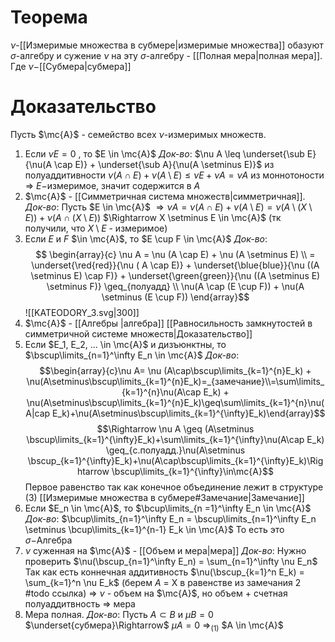 # Теорема
$\nu$-[[Измеримые множества в субмере|измеримые множества]] обазуют $\sigma$-алгебру и сужение $\nu$ на эту $\sigma$-алгебру - [[Полная мера|полная мера]]. Где $\nu-$[[Субмера|субмера]]
# Доказательство
Пусть $\mc{A}$ - семейство всех $\nu$-измеримых множеств.
1. Если $\nu E = 0$ , то $E \in \mc{A}$
   *Док-во*: $\nu A \leq \underset{\sub E}{\nu(A \cap E)} + \underset{\sub A}{\nu(A \setminus E)}$ из полуаддитивности 
   $\nu(A \cap E) + \nu(A \setminus E) \leq \nu E  + \nu A = \nu A$ из моннотоности $\Rightarrow$ $E-$измеримое, значит содержится в $A$
2. $\mc{A}$ - [[Симметричная система множеств|симметричная]].   
   *Док-во*: Пусть $E \in \mc{A}$ $\Rightarrow \nu A = \nu (A \cap E) + \nu (A \setminus E) =  \nu(A \setminus (X \setminus E)) + \nu(A \cap (X \setminus E))$ $\Rightarrow X \setminus E \in \mc{A}$ (тк получили, что $X\setminus E$ - измеримое)
3. Если $E$ и $F$ $\in \mc{A}$, то $E \cup F \in \mc{A}$
   *Док-во*: $$ \begin{array}{c} 
   \nu A = \nu (A \cap E) + \nu (A \setminus E) \\ = \underset{\red{red}}{\nu ( A \cap E)} + \underset{\blue{blue}}{\nu ((A \setminus E) \cap F)} + \underset{\green{green}}{\nu ((A \setminus E) \setminus F)} \geq_{полуадд} \\
   \nu(A \cap (E \cup F)) + \nu(A \setminus (E \cup F)) \end{array}$$
	 ![[KATEODORY_3.svg|300]]
4. $\mc{A}$ - [[Алгебры |алгебра]] [[Равносильность замкнутостей в симметричной системе множеств|Доказательство]] 
5. Если $E_1, E_2, ... \in \mc{A}$ и дизъюнктны, то $\bscup\limits_{n=1}^\infty E_n \in \mc{A}$
   *Док-во*: 
   $$\begin{array}{c}\nu A=  \nu (A\cap\bscup\limits_{k=1}^{n}E_k) + \nu(A\setminus\bscup\limits_{k=1}^{n}E_k)=_{замечание}\\=\sum\limits_{k=1}^{n}\nu(A\cap E_k) + \nu(A\setminus\bscup\limits_{k=1}^{n}E_k)\geq\sum\limits_{k=1}^{n}\nu(A|cap E_k)+\nu(A\setminus\bscup\limits_{k=1}^{\infty}E_k)\end{array}$$
	   $$\Rightarrow \nu A \geq (A\setminus \bscup\limits_{k=1}^{\infty}E_k)+\sum\limits_{k=1}^{\infty}\nu(A\cap E_k) \geq_{с.полуадд.}\nu(A\setminus \bscup_{k=1}^{\infty}E_k)+\nu(A\cap\bscup\limits_{k=1}^{\infty}E_k)\Rightarrow \bscup\limits_{k=1}^{\infty}\in\mc{A}$$
	   Первое равенство так как конечное объединение лежит в структуре (3)
	  [[Измеримые множества в субмере#Замечание|Замечание]]
6. Если $E_n \in \mc{A}$, то $\bcup\limits_{n =1}^\infty E_n \in \mc{A}$ 
   *Док-во*: $\bcup\limits_{n=1}^\infty E_n = \bscup\limits_{n=1}^\infty E_n \setminus \bcup\limits_{k=1}^{n-1} E_k \in \mc{A}$ 
   То есть это $\sigma-$Алгебра
7. $\nu$ суженная на $\mc{A}$ - [[Объем и мера|мера]]
   *Док-во*: Нужно проверить $\nu(\bscup_{n=1}^\infty E_n) = \sum_{n=1}^\infty \nu E_n$
   Так как есть коннечная аддитивность $\nu(\bscup_{k=1}^n E_k) = \sum_{k=1}^n \nu E_k$ (берем $A$ = X в равенстве из замечания 2 #todo ссылка) $\Rightarrow$ $\nu$ - объем на $\mc{A}$, но объем + счетная полуаддитвность $\Rightarrow$ мера
8. Мера полная. 
   *Док-во*: Пусть $A \subset B$ и $\mu B = 0$ $\underset{субмера}\Rightarrow$ $\mu A = 0$ $\Rightarrow_{(1)}$ $A \in \mc{A}$  
